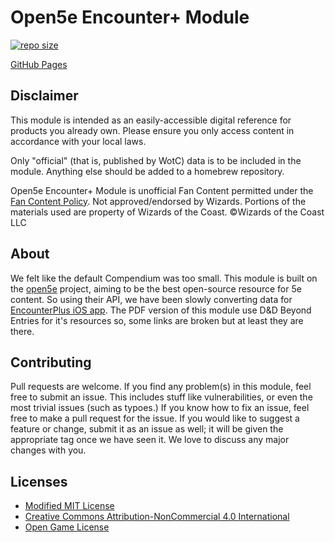 # Open5e Encounter+ Module

[![repo size](https://img.shields.io/github/repo-size/Dungeons-and-Pi/Open5e-EncounterModule?style=plastic)](https://github.com/Dungeons-and-Pi/Open5e-EncounterModule)

[GitHub Pages](https://dungeons-and-pi.github.io/Open5e-EncounterModule/)

## Disclaimer

This module is intended as an easily-accessible digital reference for products you already own. Please ensure you only access content in accordance with your local laws.

Only "official" (that is, published by WotC) data is to be included in the module. Anything else should be added to a homebrew repository.

Open5e Encounter+ Module is unofficial Fan Content permitted under the [Fan Content Policy](https://company.wizards.com/en/legal/fancontentpolicy). Not approved/endorsed by Wizards. Portions of the materials used are property of Wizards of the Coast. ©Wizards of the Coast LLC

## About

We felt like the  default Compendium was too small. This module is built on the [open5e](https://open5e.com) project, aiming to be the best open-source resource for 5e content. So using their API, we have been slowly converting data for [EncounterPlus iOS app](https://apps.apple.com/us/app/encounterplus-for-d-d-5e/id1170693487). The PDF version of this module use D&D Beyond Entries for it's resources so, some links are broken but at least they are there.

## Contributing

Pull requests are welcome. If you find any problem(s) in this module, feel free to submit an issue. This includes stuff like vulnerabilities, or even the most trivial issues (such as typoes.) If you know how to fix an issue, feel free to make a pull request for the issue. If you would like to suggest a feature or change, submit it as an issue as well; it will be given the appropriate tag once we have seen it. We love to discuss any major changes with you.

## Licenses
* [Modified MIT License](license.md#modified-mit-license)
* [Creative Commons Attribution-NonCommercial 4.0 International](license.md#creative-commons-attribution-noncommercial-40-international)
* [Open Game License](license.md#open-game-license)
